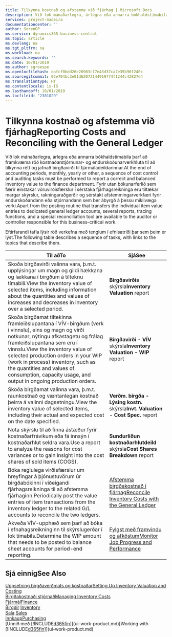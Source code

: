 ```yaml
---
title: Tilkynna kostnað og afstemma við fjárhag | Microsoft Docs
description: Við lok mánaðarlegra, árlegra eða annarra bókhaldstímabila þarf að framkvæma röð kostnaðarstjórnunar- og endurskoðunarverkhluta til að tilkynna rétt og jafnað birgðavirði til fjármáladeildarinnar. Fyrir utan bókunarferlið sem færir einstakar vöruvirðisfærslur í sérstaka fjárhagsreikninga eru tiltækar margar skýrslur, rakningaraðgerðir og sérstakt afstemmingarverkfæri fyrir endurskoðandann eða stjórnandann sem ber ábyrgð á þessu mikilvæga verki.
services: project-madeira
documentationcenter: ''
author: SorenGP
ms.service: dynamics365-business-central
ms.topic: article
ms.devlang: na
ms.tgt_pltfrm: na
ms.workload: na
ms.search.keywords: ''
ms.date: 10/01/2019
ms.author: sgroespe
ms.openlocfilehash: eafcf0bdd26e26903c17e43d37ca7e35b96f240c
ms.sourcegitcommit: 02e704bc3e01d62072144919774f1244c42827e4
ms.translationtype: HT
ms.contentlocale: is-IS
ms.lasthandoff: 10/01/2019
ms.locfileid: "2301829"
---
```

# <a name="reporting-costs-and-reconciling-with-the-general-ledger"></a><span data-ttu-id="9936f-104">Tilkynna kostnað og afstemma við fjárhag</span><span class="sxs-lookup"><span data-stu-id="9936f-104">Reporting Costs and Reconciling with the General Ledger</span></span>
<span data-ttu-id="9936f-105">Við lok mánaðarlegra, árlegra eða annarra bókhaldstímabila þarf að framkvæma röð kostnaðarstjórnunar- og endurskoðunarverkhluta til að tilkynna rétt og jafnað birgðavirði til fjármáladeildarinnar.</span><span class="sxs-lookup"><span data-stu-id="9936f-105">At the end of accounting periods, monthly, yearly or other, a sequence of cost control and auditing tasks must be performed to report a correct and balanced inventory value to the finance department.</span></span> <span data-ttu-id="9936f-106">Fyrir utan bókunarferlið sem færir einstakar vöruvirðisfærslur í sérstaka fjárhagsreikninga eru tiltækar margar skýrslur, rakningaraðgerðir og sérstakt afstemmingarverkfæri fyrir endurskoðandann eða stjórnandann sem ber ábyrgð á þessu mikilvæga verki.</span><span class="sxs-lookup"><span data-stu-id="9936f-106">Apart from the posting routine that transfers the individual item value entries to dedicated general ledger accounts, several reports, tracing functions, and a special reconciliation tool are available to the auditor or controller responsible for this business-critical work.</span></span>  

 <span data-ttu-id="9936f-107">Eftirfarandi tafla lýsir röð verkefna með tenglum í efnisatriði þar sem þeim er lýst.</span><span class="sxs-lookup"><span data-stu-id="9936f-107">The following table describes a sequence of tasks, with links to the topics that describe them.</span></span>   

|<span data-ttu-id="9936f-108">**Til að**</span><span class="sxs-lookup"><span data-stu-id="9936f-108">**To**</span></span>|<span data-ttu-id="9936f-109">**Sjá**</span><span class="sxs-lookup"><span data-stu-id="9936f-109">**See**</span></span>|  
|------------|-------------|  
|<span data-ttu-id="9936f-110">Skoða birgðavirði valinna vara, þ.m.t. upplýsingar um magn og gildi hækkana og lækkana í birgðum á tilteknu tímabili.</span><span class="sxs-lookup"><span data-stu-id="9936f-110">View the inventory value of selected items, including information about the quantities and values of increases and decreases in inventory over a selected period.</span></span>|<span data-ttu-id="9936f-111">**Birgðavirðis** skýrsla</span><span class="sxs-lookup"><span data-stu-id="9936f-111">**Inventory Valuation** report</span></span>|  
|<span data-ttu-id="9936f-112">Skoða birgðamat tiltekinna framleiðslupantana í VÍV-birgðum (verk í vinnslu), eins og magn og virði notkunar, nýtingu afkastagetu og frálag framleiðslupantana sem eru í vinnslu.</span><span class="sxs-lookup"><span data-stu-id="9936f-112">View the inventory value of selected production orders in your WIP (work in process) inventory, such as the quantities and values of consumption, capacity usage, and output in ongoing production orders.</span></span>|<span data-ttu-id="9936f-113">**Birgðavirði - VÍV** skýrsla</span><span class="sxs-lookup"><span data-stu-id="9936f-113">**Inventory Valuation - WIP** report</span></span>|  
|<span data-ttu-id="9936f-114">Skoða birgðamat valinna vara, þ.m.t. raunkostnað og væntanlegan kostnað þeirra á valinni dagsetningu.</span><span class="sxs-lookup"><span data-stu-id="9936f-114">View the inventory value of selected items, including their actual and expected cost on the date specified.</span></span>|<span data-ttu-id="9936f-115">**Verðm. birgða - Lýsing kostn.** skýrsla</span><span class="sxs-lookup"><span data-stu-id="9936f-115">**Invt. Valuation - Cost Spec.** report</span></span>|  
|<span data-ttu-id="9936f-116">Nota skýrslu til að finna ástæður fyrir kostnaðarfrávikum eða fá innsýn í kostnaðarhlut seldra vara.</span><span class="sxs-lookup"><span data-stu-id="9936f-116">Use a report to analyze the reasons for cost variances or to gain insight into the cost shares of sold items (COGS).</span></span>|<span data-ttu-id="9936f-117">**Sundurliðun kostnaðarhlutdeild** skýrsla</span><span class="sxs-lookup"><span data-stu-id="9936f-117">**Cost Shares Breakdown** report</span></span>|  
|<span data-ttu-id="9936f-118">Bóka reglulega virðisfærslur um hreyfingar á þjónustuvörum úr birgðabókinni í viðeigandi fjárhagsreikninga til að afstemma fjárhaginn.</span><span class="sxs-lookup"><span data-stu-id="9936f-118">Periodically post the value entries of item transactions from the inventory ledger to the related G/L accounts to reconcile the two ledgers.</span></span>|[<span data-ttu-id="9936f-119">Afstemma birgðakostnað í fjárhag</span><span class="sxs-lookup"><span data-stu-id="9936f-119">Reconcile Inventory Costs with the General Ledger</span></span>](finance-how-to-post-inventory-costs-to-the-general-ledger.md)|  
|<span data-ttu-id="9936f-120">Ákveða VÍV-upphæð sem þarf að bóka í efnahagsreikninginn til skýrslugerðar í lok tímabils.</span><span class="sxs-lookup"><span data-stu-id="9936f-120">Determine the WIP amount that needs to be posted to balance sheet accounts for period-end reporting.</span></span>|[<span data-ttu-id="9936f-121">Fylgst með framvindu og afköstum</span><span class="sxs-lookup"><span data-stu-id="9936f-121">Monitor Job Progress and Performance</span></span>](projects-how-monitor-progress-performance.md)|

## <a name="see-also"></a><span data-ttu-id="9936f-122">Sjá einnig</span><span class="sxs-lookup"><span data-stu-id="9936f-122">See Also</span></span>  
[<span data-ttu-id="9936f-123">Uppsetning birgðaverðmats og kostnaðar</span><span class="sxs-lookup"><span data-stu-id="9936f-123">Setting Up Inventory Valuation and Costing</span></span>](finance-set-up-inventory-valuation-and-costing.md)  
[<span data-ttu-id="9936f-124">Birgðakostnaði stjórnað</span><span class="sxs-lookup"><span data-stu-id="9936f-124">Managing Inventory Costs</span></span>](finance-manage-inventory-costs.md)  
[<span data-ttu-id="9936f-125">Fjármál</span><span class="sxs-lookup"><span data-stu-id="9936f-125">Finance</span></span>](finance.md)  
<span data-ttu-id="9936f-126">[Birgðir](inventory-manage-inventory.md) </span><span class="sxs-lookup"><span data-stu-id="9936f-126">[Inventory](inventory-manage-inventory.md) </span></span>  
<span data-ttu-id="9936f-127">[Sala](sales-manage-sales.md) </span><span class="sxs-lookup"><span data-stu-id="9936f-127">[Sales](sales-manage-sales.md) </span></span>  
[<span data-ttu-id="9936f-128">Innkaup</span><span class="sxs-lookup"><span data-stu-id="9936f-128">Purchasing</span></span>](purchasing-manage-purchasing.md)  
<span data-ttu-id="9936f-129">[Unnið með [!INCLUDE[d365fin](includes/d365fin_md.md)]](ui-work-product.md)</span><span class="sxs-lookup"><span data-stu-id="9936f-129">[Working with [!INCLUDE[d365fin](includes/d365fin_md.md)]](ui-work-product.md)</span></span>
